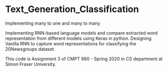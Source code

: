 # Text_Generation_Classification
Implementing many to one and many to many

Implementing RNN-based language models and compare extracted word representation from different models using Keras in python. Designing Vanilla RNN to capture word representations for classifying the 20Newsgroups dataset.

This code is Assignment 3 of CMPT 980 - Spring 2020 in CS department at Simon Fraser University.
